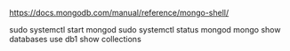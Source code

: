 https://docs.mongodb.com/manual/reference/mongo-shell/

sudo systemctl start mongod
sudo systemctl status mongod
mongo
show databases
use db1
show collections
